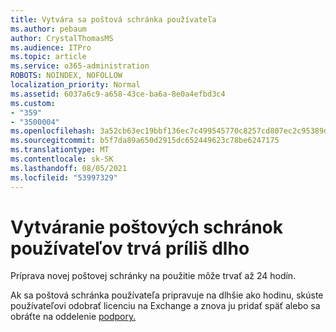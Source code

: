 ```yaml
---
title: Vytvára sa poštová schránka používateľa
ms.author: pebaum
author: CrystalThomasMS
ms.audience: ITPro
ms.topic: article
ms.service: o365-administration
ROBOTS: NOINDEX, NOFOLLOW
localization_priority: Normal
ms.assetid: 6037a6c9-a658-43ce-ba6a-8e0a4efbd3c4
ms.custom:
- "359"
- "3500004"
ms.openlocfilehash: 3a52cb63ec19bbf136ec7c499545770c8257cd807ec2c95389d19df455232c4a
ms.sourcegitcommit: b5f7da89a650d2915dc652449623c78be6247175
ms.translationtype: MT
ms.contentlocale: sk-SK
ms.lasthandoff: 08/05/2021
ms.locfileid: "53997329"
---
```

# <a name="user-mailbox-creation-is-taking-a-long-time"></a>Vytváranie poštových schránok používateľov trvá príliš dlho

Príprava novej poštovej schránky na použitie môže trvať až 24 hodín.
  
Ak sa poštová schránka používateľa pripravuje na dlhšie ako hodinu, skúste používateľovi odobrať licenciu na Exchange a znova ju pridať späť alebo sa obráťte na oddelenie [podpory.](https://go.microsoft.com/fwlink/p/?linkid=518322)
